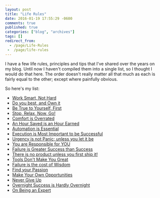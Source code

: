```yaml
---
layout: post
title: "Life Rules"
date: 2016-01-19 17:55:29 -0600
comments: true
published: true
categories: ["blog", "archives"]
tags: []
redirect_from: 
  - /page/Life-Rules
 -  /page/life-rules
---
```

<!-- more -->
<p>I have a few life rules, principles and tips that I've shared over the years on my blog. Until now I haven't compiled them into a single list, so I thought I would do that here. The order doesn't really matter all that much as each is fairly equal to the other; except where painfully obvious.</p>
<p>So here's my list:</p>
<ul>
<li><a href="/post/2013/07/27/Work-Smart-Not-Hard">Work Smart, Not Hard</a></li>
<li><a href="/post/2016/01/19/Do-your-best-and-Own-it">Do you best, and Own it</a></li>
<li><a href="/post/2016/01/30/Be-True-to-Yourself-First">Be True to Yourself, First</a></li>
<li><a href="/post/2013/08/02/Stop-Relax-Now-GO">Stop, Relax, Now, Go!</a></li>
<li><a href="/post/2013/08/04/Comfort-is-Overrated-Change-is-Exciting-and-Revealing">Comfort is Overrated</a></li>
<li><a href="/post/2013/08/04/An-Hour-Saved-is-an-Hour-Earned">An Hour Saved is an Hour Earned</a></li>
<li><a href="/post/2013/08/21/Automation-is-Essential">Automation is Essential</a></li>
<li><a href="/post/2013/08/21/Execution-is-Most-Important-to-be-Successful">Execution is Most Important to be Successful</a></li>
<li><a href="/post/2013/08/23/Urgency-is-not-Panic-unless-you-let-it-be">Urgency is not Panic; unless you let it be</a></li>
<li><a href="/post/2013/09/08/You-are-responsible-for-YOU">You are Responsible for YOU</a></li>
<li><a href="/post/2013/09/08/Failure-Is-Greater-Success-Than-Success">Failure is Greater Success than Success</a></li>
<li><a href="/post/2013/10/12/There-is-no-product-unless-you-first-ship-it">There is no product unless you first ship it!</a></li>
<li><a href="/post/2015/08/13/Tools-Dont-Make-You-Great">Tools Don't Make You Great</a></li>
<li><a href="/post/2016/02/09/Failure-is-the-cost-of-Wisdom">Failure is the cost of Wisdom</a></li>
<li><a href="/post/2016/02/14/Find-Your-Passion">Find your Passion</a></li>
<li><a href="/post/2016/02/17/Make-Your-Own-Opportunities">Make Your Own Opportunities</a></li>
<li><a href="/post/2016/03/01/Never-Give-Up">Never Give Up</a></li>
<li><a href="/post/2013/09/08/Overnight-Success-is-Hardly-Overnight">Overnight Success is Hardly Overnight</a></li>
<li><a href="/post/2016/05/03/On-Being-an-Expert">On Being an Expert</a></li>
</ul>
